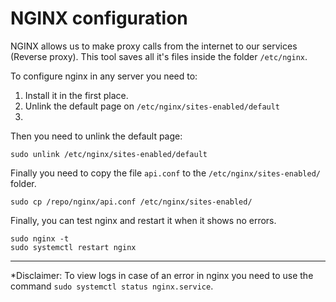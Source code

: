 # NGINX configuration

NGINX allows us to make proxy calls from the internet to our services (Reverse proxy). This tool saves all it's files inside the folder `/etc/nginx`.

To configure nginx in any server you need to:

1. Install it in the first place.
2. Unlink the default page on `/etc/nginx/sites-enabled/default`
3. 

Then you need to unlink the default page:

```
sudo unlink /etc/nginx/sites-enabled/default
```

Finally you need to copy the file `api.conf` to the `/etc/nginx/sites-enabled/` folder.

```
sudo cp /repo/nginx/api.conf /etc/nginx/sites-enabled/
```

Finally, you can test nginx and restart it when it shows no errors.

```
sudo nginx -t
sudo systemctl restart nginx
```

---

*Disclaimer: To view logs in case of an error in nginx you need to use the command `sudo systemctl status nginx.service`.